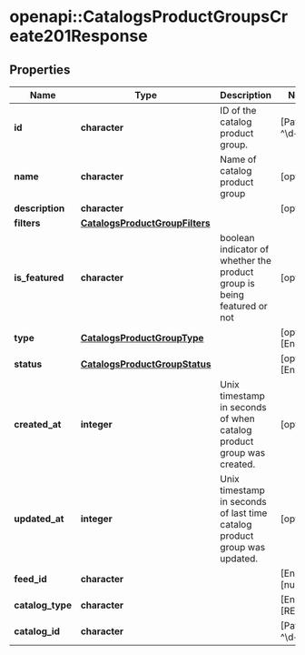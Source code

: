 # openapi::CatalogsProductGroupsCreate201Response


## Properties
Name | Type | Description | Notes
------------ | ------------- | ------------- | -------------
**id** | **character** | ID of the catalog product group. | [Pattern: ^\\d+$] 
**name** | **character** | Name of catalog product group | [optional] 
**description** | **character** |  | [optional] 
**filters** | [**CatalogsProductGroupFilters**](CatalogsProductGroupFilters.md) |  | 
**is_featured** | **character** | boolean indicator of whether the product group is being featured or not | [optional] 
**type** | [**CatalogsProductGroupType**](CatalogsProductGroupType.md) |  | [optional] [Enum: ] 
**status** | [**CatalogsProductGroupStatus**](CatalogsProductGroupStatus.md) |  | [optional] [Enum: ] 
**created_at** | **integer** | Unix timestamp in seconds of when catalog product group was created. | [optional] 
**updated_at** | **integer** | Unix timestamp in seconds of last time catalog product group was updated. | [optional] 
**feed_id** | **character** |  | [Enum: [null]] 
**catalog_type** | **character** |  | [Enum: [RETAIL]] 
**catalog_id** | **character** |  | [Pattern: ^\\d+$] 


